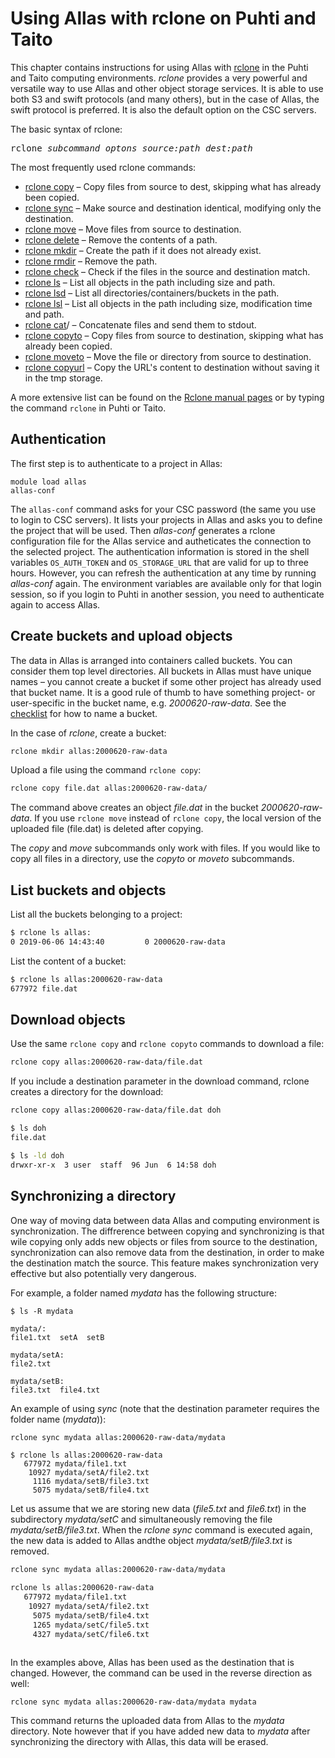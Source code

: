 # Using Allas with rclone on Puhti and Taito 

This chapter contains instructions for using Allas with [rclone](https://rclone.org/) in the Puhti and Taito computing environments. _rclone_ provides a very powerful and versatile way to use Allas and other object storage services. It is able to use both S3 and swift protocols (and many others), but in the case of Allas, the swift protocol is preferred. It is also the default option on the CSC servers.

The basic syntax of rclone:
<pre>
rclone <i>subcommand optons source:path dest:path</i> 
</pre>

The most frequently used rclone commands:

*    [rclone copy]( https://rclone.org/commands/rclone_copy/) – Copy files from source to dest, skipping what has already been copied.
*    [rclone sync](https://rclone.org/commands/rclone_sync/) – Make source and destination identical, modifying only the destination.
*    [rclone move](https://rclone.org/commands/rclone_move/) – Move files from source to destination.
*    [rclone delete](https://rclone.org/commands/rclone_delete/) – Remove the contents of a path.
*    [rclone mkdir](https://rclone.org/commands/rclone_mkdir/) – Create the path if it does not already exist.
*    [rclone rmdir](https://rclone.org/commands/rclone_rmdir/) – Remove the path.
*    [rclone check](https://rclone.org/commands/rclone_check/) – Check if the files in the source and destination match.
*    [rclone ls](https://rclone.org/commands/rclone_ls/) – List all objects in the path including size and path.
*    [rclone lsd](https://rclone.org/commands/rclone_lsd/) – List all directories/containers/buckets in the path.
*    [rclone lsl](https://rclone.org/commands/rclone_lsl/) – List all objects in the path including size, modification time and path.
*    [rclone cat](https://rclone.org/commands/rclone_cat)/ – Concatenate files and send them to stdout.
*    [rclone copyto](https://rclone.org/commands/rclone_copyto/) – Copy files from source to destination, skipping what has already been copied.
*    [rclone moveto](https://rclone.org/commands/rclone_moveto/) – Move the file or directory from source to destination.
*    [rclone copyurl](https://rclone.org/commands/rclone_copyurl/) – Copy the URL's content to destination without saving it in the tmp storage.

A more extensive list can be found on the [Rclone manual pages]( https://rclone.org/docs/) or by typing the command `rclone` in Puhti or  Taito.

## Authentication

The first step is to authenticate to a project in Allas:
```
module load allas
allas-conf
```

The `allas-conf` command asks for your CSC password (the same you use to login to CSC servers). It lists
your projects in Allas and asks you to define the project that will be used. Then _allas-conf_ generates a rclone configuration file for the Allas service and autheticates the connection to the selected project. The authentication information is stored in the shell variables `OS_AUTH_TOKEN` and `OS_STORAGE_URL` that are valid for up to three hours. However, you can refresh the authentication at any time by running _allas-conf_ again. The environment variables are available only for that login session, so if you login to Puhti in another session, you need to authenticate again to access Allas.

## Create buckets and upload objects

The data in Allas is arranged into containers called buckets. You can consider them top level directories. All buckets in Allas must have unique names – you cannot create a bucket if some other project has already used that bucket name. It is a good rule of thumb to have something project- or user-specific in the bucket name, e.g. _2000620-raw-data_. See the [checklist](../introduction.md#naming-buckets) for how to name a bucket.

In the case of _rclone_, create a bucket:
```bash
rclone mkdir allas:2000620-raw-data
```
Upload a file using the command ```rclone copy```:
```bash
rclone copy file.dat allas:2000620-raw-data/
```
The command above creates an object _file.dat_ in the bucket _2000620-raw-data_.
If you use `rclone move` instead of `rclone copy`, the local version of the uploaded file (file.dat)
is deleted after copying.

The _copy_ and _move_ subcommands only work with files. If you would like to copy all files in a directory, use the _copyto_ or _moveto_ subcommands.

## List buckets and objects

List all the buckets belonging to a project:
```bash
$ rclone ls allas:
0 2019-06-06 14:43:40         0 2000620-raw-data
```

List the content of a bucket: 
```bash
$ rclone ls allas:2000620-raw-data
677972 file.dat
```

## Download objects

Use the same `rclone copy` and `rclone copyto` commands to download a file:
```bash
rclone copy allas:2000620-raw-data/file.dat
```

If you include a destination parameter in the download command, rclone creates a directory for the download:
```bash
rclone copy allas:2000620-raw-data/file.dat doh
```

```bash
$ ls doh
file.dat
```

```bash
$ ls -ld doh
drwxr-xr-x  3 user  staff  96 Jun  6 14:58 doh
```

## Synchronizing a directory

One way of moving data between data Allas and computing environment is synchronization. The diffrerence between copying and synchronizing is that wile copying only adds new objects or files from source to the destination, synchronization can also remove data from the destination, in order to make the destination match the source. This feature makes synchronization very effective but also potentially very dangerous.

For example, a folder named _mydata_ has the following structure:
```
$ ls -R mydata

mydata/:
file1.txt  setA  setB

mydata/setA:
file2.txt

mydata/setB:
file3.txt  file4.txt
```

An example of using _sync_ (note that the destination parameter requires the folder name (_mydata_)):

```bash
rclone sync mydata allas:2000620-raw-data/mydata
```

```
$ rclone ls allas:2000620-raw-data
   677972 mydata/file1.txt
    10927 mydata/setA/file2.txt
     1116 mydata/setB/file3.txt
     5075 mydata/setB/file4.txt
```

Let us assume that we are storing new data (_file5.txt_ and _file6.txt_) in the subdirectory _mydata/setC_ and simultaneously removing the file _mydata/setB/file3.txt_. When the _rclone sync_ command is executed again, the new data is added to Allas andthe  object _mydata/setB/file3.txt_ is removed.

```bash
rclone sync mydata allas:2000620-raw-data/mydata

rclone ls allas:2000620-raw-data
   677972 mydata/file1.txt
    10927 mydata/setA/file2.txt
     5075 mydata/setB/file4.txt
     1265 mydata/setC/file5.txt
     4327 mydata/setC/file6.txt
     
```
In the examples above, Allas has been used as the destination that is changed. However, the command can be used in the reverse direction as well:
```text
rclone sync mydata allas:2000620-raw-data/mydata mydata
```
This command returns the uploaded data from Allas to the _mydata_ directory. Note however that if you have added new data to _mydata_ after synchronizing the directory with Allas, this data will be erased.
